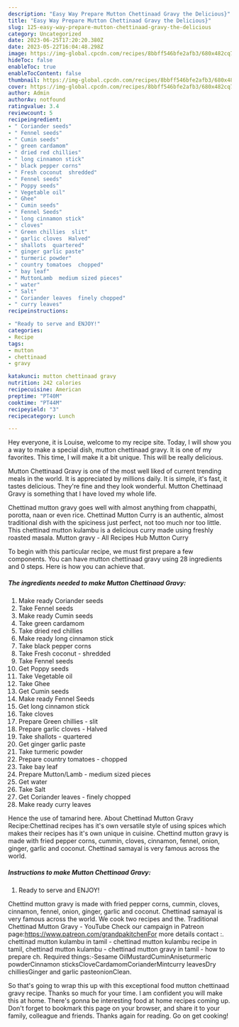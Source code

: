 ```yaml
---
description: "Easy Way Prepare Mutton Chettinaad Gravy the Delicious}"
title: "Easy Way Prepare Mutton Chettinaad Gravy the Delicious}"
slug: 125-easy-way-prepare-mutton-chettinaad-gravy-the-delicious
category: Uncategorized
date: 2023-06-25T17:20:20.380Z
date: 2023-05-22T16:04:48.298Z
image: https://img-global.cpcdn.com/recipes/8bbff546bfe2afb3/680x482cq70/mutton-chettinaad-gravy-recipe-main-photo.jpg
hideToc: false
enableToc: true
enableTocContent: false
thumbnail: https://img-global.cpcdn.com/recipes/8bbff546bfe2afb3/680x482cq70/mutton-chettinaad-gravy-recipe-main-photo.jpg
cover: https://img-global.cpcdn.com/recipes/8bbff546bfe2afb3/680x482cq70/mutton-chettinaad-gravy-recipe-main-photo.jpg
author: Admin
authorAv: notfound
ratingvalue: 3.4
reviewcount: 5
recipeingredient:
- " Coriander seeds"
- " Fennel seeds"
- " Cumin seeds"
- " green cardamom"
- " dried red chillies"
- " long cinnamon stick"
- " black pepper corns"
- " Fresh coconut  shredded"
- " Fennel seeds"
- " Poppy seeds"
- " Vegetable oil"
- " Ghee"
- " Cumin seeds"
- " Fennel Seeds"
- " long cinnamon stick"
- " cloves"
- " Green chillies  slit"
- " garlic cloves  Halved"
- " shallots  quartered"
- " ginger garlic paste"
- " turmeric powder"
- " country tomatoes  chopped"
- " bay leaf"
- " MuttonLamb  medium sized pieces"
- " water"
- " Salt"
- " Coriander leaves  finely chopped"
- " curry leaves"
recipeinstructions:

- "Ready to serve and ENJOY!"
categories:
- Recipe
tags:
- mutton
- chettinaad
- gravy

katakunci: mutton chettinaad gravy 
nutrition: 242 calories
recipecuisine: American
preptime: "PT40M"
cooktime: "PT44M"
recipeyield: "3"
recipecategory: Lunch

---
```



Hey everyone, it is Louise, welcome to my recipe site. Today, I will show you a way to make a special dish, mutton chettinaad gravy. It is one of my favorites. This time, I will make it a bit unique. This will be really delicious.

Mutton Chettinaad Gravy is one of the most well liked of current trending meals in the world. It is appreciated by millions daily. It is simple, it's fast, it tastes delicious. They're fine and they look wonderful. Mutton Chettinaad Gravy is something that I have loved my whole life.

Chettinad mutton gravy goes well with almost anything from chappathi, porotta, naan or even rice. Chettinad Mutton Curry is an authentic, almost traditional dish with the spiciness just perfect, not too much nor too little. This chettinad mutton kulambu is a delicious curry made using freshly roasted masala. Mutton gravy - All Recipes Hub Mutton Curry


To begin with this particular recipe, we must first prepare a few components. You can have mutton chettinaad gravy using 28 ingredients and 0 steps. Here is how you can achieve that.

<!--inarticleads1-->

##### The ingredients needed to make Mutton Chettinaad Gravy:

1. Make ready  Coriander seeds
1. Take  Fennel seeds
1. Make ready  Cumin seeds
1. Take  green cardamom
1. Take  dried red chillies
1. Make ready  long cinnamon stick
1. Take  black pepper corns
1. Take  Fresh coconut - shredded
1. Take  Fennel seeds
1. Get  Poppy seeds
1. Take  Vegetable oil
1. Take  Ghee
1. Get  Cumin seeds
1. Make ready  Fennel Seeds
1. Get  long cinnamon stick
1. Take  cloves
1. Prepare  Green chillies - slit
1. Prepare  garlic cloves - Halved
1. Take  shallots - quartered
1. Get  ginger garlic paste
1. Take  turmeric powder
1. Prepare  country tomatoes - chopped
1. Take  bay leaf
1. Prepare  Mutton/Lamb - medium sized pieces
1. Get  water
1. Take  Salt
1. Get  Coriander leaves - finely chopped
1. Make ready  curry leaves


Hence the use of tamarind here. About Chettinad Mutton Gravy Recipe:Chettinad recipes has it&#39;s own versatile style of using spices which makes their recipes has it&#39;s own unique in cuisine. Chettind mutton gravy is made with fried pepper corns, cummin, cloves, cinnamon, fennel, onion, ginger, garlic and coconut. Chettinad samayal is very famous across the world. 

<!--inarticleads2-->

##### Instructions to make Mutton Chettinaad Gravy:


1. Ready to serve and ENJOY!

Chettind mutton gravy is made with fried pepper corns, cummin, cloves, cinnamon, fennel, onion, ginger, garlic and coconut. Chettinad samayal is very famous across the world. We cook two recipes and the. Traditional Chettinad Mutton Gravy - YouTube Check our campaign in Patreon page:https://www.patreon.com/grandpakitchenFor more details contact :. chettinad mutton kulambu in tamil - chettinad mutton kulambu recipe in tamil, chettinad mutton kulambu - chettinad mutton gravy in tamil - how to prepare ch. Required things:-Sesame OilMustardCuminAniseturmeric powderCinnamon sticksCloveCardamomCorianderMintcurry leavesDry chilliesGinger and garlic pasteonionClean. 

So that's going to wrap this up with this exceptional food mutton chettinaad gravy recipe. Thanks so much for your time. I am confident you will make this at home. There's gonna be interesting food at home recipes coming up. Don't forget to bookmark this page on your browser, and share it to your family, colleague and friends. Thanks again for reading. Go on get cooking!
